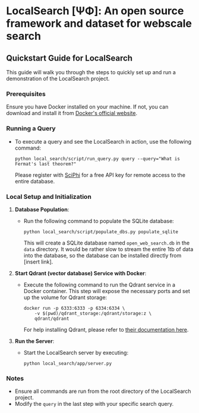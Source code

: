 # LocalSearch [ΨΦ]: An open source framework and dataset for webscale search

## Quickstart Guide for LocalSearch

This guide will walk you through the steps to quickly set up and run a demonstration of the LocalSearch project.

### Prerequisites

Ensure you have Docker installed on your machine. If not, you can download and install it from [Docker's official website](https://www.docker.com/).

### Running a Query

- To execute a query and see the LocalSearch in action, use the following command:
  
  ```shell
  python local_search/script/run_query.py query --query="What is Fermat's last theorem?"
  ```

  Please register with [SciPhi](https://www.sciphi.ai/) for a free API key for remote access to the entire database.

### Local Setup and Initialization

1. **Database Population**:
   - Run the following command to populate the SQLite database:

     ```shell
     python local_search/script/populate_dbs.py populate_sqlite
     ```

     This will create a SQLite database named `open_web_search.db` in the `data` directory. It would be rather slow to stream the entire 1tb of data into the database, so the database can be installed directly from [insert link].

2. **Start Qdrant (vector database) Service with Docker**:
   - Execute the following command to run the Qdrant service in a Docker container. This step will expose the necessary ports and set up the volume for Qdrant storage:

     ```shell
     docker run -p 6333:6333 -p 6334:6334 \
         -v $(pwd)/qdrant_storage:/qdrant/storage:z \
         qdrant/qdrant
     ```

     For help installing Qdrant, please refer to [their documentation here](https://qdrant.tech/documentation/quick-start/).

3. **Run the Server**:
   - Start the LocalSearch server by executing:

     ```shell
     python local_search/app/server.py
     ```

### Notes

- Ensure all commands are run from the root directory of the LocalSearch project.
- Modify the `query` in the last step with your specific search query.